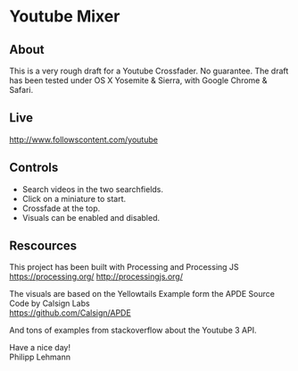 # Youtube Mixer

## About
This is a very rough draft for a Youtube Crossfader.
No guarantee. The draft has been tested under OS X Yosemite & Sierra, with Google Chrome & Safari.


## Live
http://www.followscontent.com/youtube


## Controls
- Search videos in the two searchfields.
- Click on a miniature to start.
- Crossfade at the top.
- Visuals can be enabled and disabled.


## Rescources
This project has been built with Processing and Processing JS<br>
https://processing.org/
http://processingjs.org/

The visuals are based on the Yellowtails Example form the APDE Source Code by Calsign Labs<br>
https://github.com/Calsign/APDE

And tons of examples from stackoverflow about the Youtube 3 API.


Have a nice day!<br>
Philipp Lehmann



